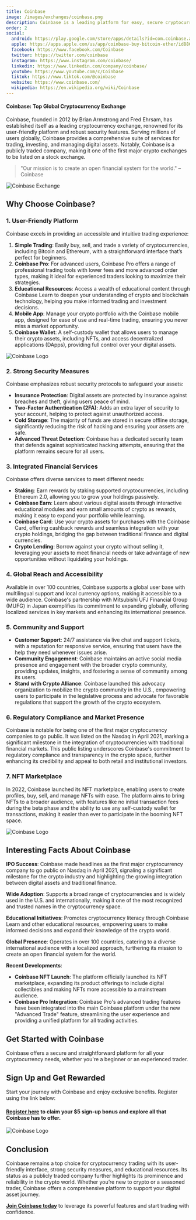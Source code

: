 ```yaml
---
title: Coinbase
image: /images/exchanges/coinbase.png
description: Coinbase is a leading platform for easy, secure cryptocurrency trading and investment.
order: 2
social:
  android: https://play.google.com/store/apps/details?id=com.coinbase.android
  apple: https://apps.apple.com/us/app/coinbase-buy-bitcoin-ether/id886427730
  facebook: https://www.facebook.com/Coinbase
  twitter: https://twitter.com/coinbase
  instagram: https://www.instagram.com/coinbase/
  linkedin: https://www.linkedin.com/company/coinbase/
  youtube: https://www.youtube.com/c/Coinbase
  tiktok: https://www.tiktok.com/@coinbase
  website: https://www.coinbase.com/
  wikipedia: https://en.wikipedia.org/wiki/Coinbase
---
```


#### Coinbase: Top Global Cryptocurrency Exchange

Coinbase, founded in 2012 by Brian Armstrong and Fred Ehrsam, has established itself as a leading cryptocurrency exchange, renowned for its user-friendly platform and robust security features. Serving millions of users globally, Coinbase provides a comprehensive suite of services for trading, investing, and managing digital assets. Notably, Coinbase is a publicly traded company, making it one of the first major crypto exchanges to be listed on a stock exchange.

> "Our mission is to create an open financial system for the world." – Coinbase

![Coinbase Exchange](/images/exchanges/coinbase.png)

## Why Choose Coinbase?

### 1. User-Friendly Platform

Coinbase excels in providing an accessible and intuitive trading experience:

1. **Simple Trading**: Easily buy, sell, and trade a variety of cryptocurrencies, including Bitcoin and Ethereum, with a straightforward interface that’s perfect for beginners.
2. **Coinbase Pro**: For advanced users, Coinbase Pro offers a range of professional trading tools with lower fees and more advanced order types, making it ideal for experienced traders looking to maximize their strategies.
3. **Educational Resources**: Access a wealth of educational content through Coinbase Learn to deepen your understanding of crypto and blockchain technology, helping you make informed trading and investment decisions.
4. **Mobile App**: Manage your crypto portfolio with the Coinbase mobile app, designed for ease of use and real-time trading, ensuring you never miss a market opportunity.
5. **Coinbase Wallet**: A self-custody wallet that allows users to manage their crypto assets, including NFTs, and access decentralized applications (DApps), providing full control over your digital assets.

![Coinbase Logo](/images/posts/coinbase-wallet.png)

### 2. Strong Security Measures

Coinbase emphasizes robust security protocols to safeguard your assets:

- **Insurance Protection**: Digital assets are protected by insurance against breaches and theft, giving users peace of mind.
- **Two-Factor Authentication (2FA)**: Adds an extra layer of security to your account, helping to protect against unauthorized access.
- **Cold Storage**: The majority of funds are stored in secure offline storage, significantly reducing the risk of hacking and ensuring your assets are safe.
- **Advanced Threat Detection**: Coinbase has a dedicated security team that defends against sophisticated hacking attempts, ensuring that the platform remains secure for all users.

### 3. Integrated Financial Services

Coinbase offers diverse services to meet different needs:

- **Staking**: Earn rewards by staking supported cryptocurrencies, including Ethereum 2.0, allowing you to grow your holdings passively.
- **Coinbase Earn**: Learn about various digital assets through interactive educational modules and earn small amounts of crypto as rewards, making it easy to expand your portfolio while learning.
- **Coinbase Card**: Use your crypto assets for purchases with the Coinbase Card, offering cashback rewards and seamless integration with your crypto holdings, bridging the gap between traditional finance and digital currencies.
- **Crypto Lending**: Borrow against your crypto without selling it, leveraging your assets to meet financial needs or take advantage of new opportunities without liquidating your holdings.

### 4. Global Reach and Accessibility

Available in over 100 countries, Coinbase supports a global user base with multilingual support and local currency options, making it accessible to a wide audience. Coinbase's partnership with Mitsubishi UFJ Financial Group (MUFG) in Japan exemplifies its commitment to expanding globally, offering localized services in key markets and enhancing its international presence.

### 5. Community and Support

- **Customer Support**: 24/7 assistance via live chat and support tickets, with a reputation for responsive service, ensuring that users have the help they need whenever issues arise.
- **Community Engagement**: Coinbase maintains an active social media presence and engagement with the broader crypto community, providing updates, insights, and fostering a sense of community among its users.
- **Stand with Crypto Alliance**: Coinbase launched this advocacy organization to mobilize the crypto community in the U.S., empowering users to participate in the legislative process and advocate for favorable regulations that support the growth of the crypto ecosystem.

### 6. Regulatory Compliance and Market Presence

Coinbase is notable for being one of the first major cryptocurrency companies to go public. It was listed on the Nasdaq in April 2021, marking a significant milestone in the integration of cryptocurrencies with traditional financial markets. This public listing underscores Coinbase's commitment to regulatory compliance and transparency in the crypto space, further enhancing its credibility and appeal to both retail and institutional investors.

### 7. NFT Marketplace

In 2022, Coinbase launched its NFT marketplace, enabling users to create profiles, buy, sell, and manage NFTs with ease. The platform aims to bring NFTs to a broader audience, with features like no initial transaction fees during the beta phase and the ability to use any self-custody wallet for transactions, making it easier than ever to participate in the booming NFT space.

![Coinbase Logo](/images/posts/coinbase-office.jpg)

## Interesting Facts About Coinbase

**IPO Success**: Coinbase made headlines as the first major cryptocurrency company to go public on Nasdaq in April 2021, signaling a significant milestone for the crypto industry and highlighting the growing integration between digital assets and traditional finance.

**Wide Adoption**: Supports a broad range of cryptocurrencies and is widely used in the U.S. and internationally, making it one of the most recognized and trusted names in the cryptocurrency space.

**Educational Initiatives**: Promotes cryptocurrency literacy through Coinbase Learn and other educational resources, empowering users to make informed decisions and expand their knowledge of the crypto world.

**Global Presence**: Operates in over 100 countries, catering to a diverse international audience with a localized approach, furthering its mission to create an open financial system for the world.

**Recent Developments**:

- **Coinbase NFT Launch**: The platform officially launched its NFT marketplace, expanding its product offerings to include digital collectibles and making NFTs more accessible to a mainstream audience.
- **Coinbase Pro Integration**: Coinbase Pro's advanced trading features have been integrated into the main Coinbase platform under the new "Advanced Trade" feature, streamlining the user experience and providing a unified platform for all trading activities.

## Get Started with Coinbase

Coinbase offers a secure and straightforward platform for all your cryptocurrency needs, whether you're a beginner or an experienced trader.

## Sign Up and Get Rewarded

Start your journey with Coinbase and enjoy exclusive benefits. Register using the link below:

#### **[Register here](https://coinbase.com/join/8CXGA44?src=referral-link) to claim your $5 sign-up bonus and explore all that Coinbase has to offer.**

![Coinbase Logo](/images/posts/coinbase-app.jpg)

## Conclusion

Coinbase remains a top choice for cryptocurrency trading with its user-friendly interface, strong security measures, and educational resources. Its status as a publicly traded company further highlights its prominence and reliability in the crypto world. Whether you’re new to crypto or a seasoned trader, Coinbase offers a comprehensive platform to support your digital asset journey.

**[Join Coinbase today](https://coinbase.com/join/8CXGA44?src=referral-link)** to leverage its powerful features and start trading with confidence.
